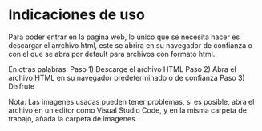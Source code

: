 # Indicaciones de uso
Para poder entrar en la pagina web, lo único que se necesita hacer es descargar el arrchivo html, este se abrira en su navegador de confianza o con el que se abra por default para archivos con formato html.

En otras palabras:
Paso 1) Descarge el archivo HTML
Paso 2) Abra el archivo HTML en su navegador predeterminado o de confianza
Paso 3) Disfrute

Nota: Las imagenes usadas pueden tener problemas, si es posible, abra el archivo en un editor como Visual Studio Code, y en la misma carpeta de trabajo, añada la carpeta de imagenes.

